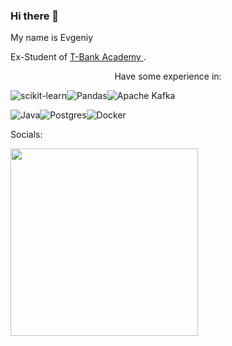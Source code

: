 ### Hi there 👋

My name is Evgeniy

Ex-Student of <a href="https://fintech.tinkoff.ru/academy/"   target="_blank">
        T-Bank Academy
    </a>.

<p style="text-align: center;">Have some experience in:</p> 

![scikit-learn](https://img.shields.io/badge/scikit--learn-%23F7931E.svg?style=for-the-badge&logo=scikit-learn&logoColor=white)![Pandas](https://img.shields.io/badge/pandas-%23150458.svg?style=for-the-badge&logo=pandas&logoColor=white)![Apache Kafka](https://img.shields.io/badge/Apache%20Kafka-000?style=for-the-badge&logo=apachekafka) 

![Java](https://ziadoua.github.io/m3-Markdown-Badges/badges/Java/java1.svg)![Postgres](https://ziadoua.github.io/m3-Markdown-Badges/badges/PostgreSQL/postgresql1.svg)![Docker](https://ziadoua.github.io/m3-Markdown-Badges/badges/Docker/docker1.svg)

Socials:

<a href="https://codeforces.com/profile/abobaghoul" target="_blank"> 
        <img src=
"https://upload.wikimedia.org/wikipedia/commons/b/b1/Codeforces_logo.svg"
             width = 300> 
    </a>

